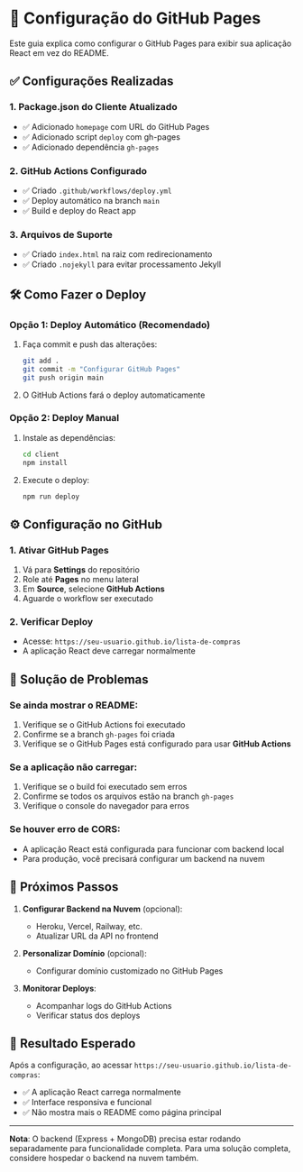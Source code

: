# 🚀 Configuração do GitHub Pages

Este guia explica como configurar o GitHub Pages para exibir sua aplicação React em vez do README.

## ✅ Configurações Realizadas

### 1. **Package.json do Cliente Atualizado**
- ✅ Adicionado `homepage` com URL do GitHub Pages
- ✅ Adicionado script `deploy` com gh-pages
- ✅ Adicionado dependência `gh-pages`

### 2. **GitHub Actions Configurado**
- ✅ Criado `.github/workflows/deploy.yml`
- ✅ Deploy automático na branch `main`
- ✅ Build e deploy do React app

### 3. **Arquivos de Suporte**
- ✅ Criado `index.html` na raiz com redirecionamento
- ✅ Criado `.nojekyll` para evitar processamento Jekyll

## 🛠️ Como Fazer o Deploy

### **Opção 1: Deploy Automático (Recomendado)**
1. Faça commit e push das alterações:
   ```bash
   git add .
   git commit -m "Configurar GitHub Pages"
   git push origin main
   ```

2. O GitHub Actions fará o deploy automaticamente

### **Opção 2: Deploy Manual**
1. Instale as dependências:
   ```bash
   cd client
   npm install
   ```

2. Execute o deploy:
   ```bash
   npm run deploy
   ```

## ⚙️ Configuração no GitHub

### **1. Ativar GitHub Pages**
1. Vá para **Settings** do repositório
2. Role até **Pages** no menu lateral
3. Em **Source**, selecione **GitHub Actions**
4. Aguarde o workflow ser executado

### **2. Verificar Deploy**
- Acesse: `https://seu-usuario.github.io/lista-de-compras`
- A aplicação React deve carregar normalmente

## 🔧 Solução de Problemas

### **Se ainda mostrar o README:**
1. Verifique se o GitHub Actions foi executado
2. Confirme se a branch `gh-pages` foi criada
3. Verifique se o GitHub Pages está configurado para usar **GitHub Actions**

### **Se a aplicação não carregar:**
1. Verifique se o build foi executado sem erros
2. Confirme se todos os arquivos estão na branch `gh-pages`
3. Verifique o console do navegador para erros

### **Se houver erro de CORS:**
- A aplicação React está configurada para funcionar com backend local
- Para produção, você precisará configurar um backend na nuvem

## 📝 Próximos Passos

1. **Configurar Backend na Nuvem** (opcional):
   - Heroku, Vercel, Railway, etc.
   - Atualizar URL da API no frontend

2. **Personalizar Domínio** (opcional):
   - Configurar domínio customizado no GitHub Pages

3. **Monitorar Deploys**:
   - Acompanhar logs do GitHub Actions
   - Verificar status dos deploys

## 🎯 Resultado Esperado

Após a configuração, ao acessar `https://seu-usuario.github.io/lista-de-compras`:
- ✅ A aplicação React carrega normalmente
- ✅ Interface responsiva e funcional
- ✅ Não mostra mais o README como página principal

---

**Nota**: O backend (Express + MongoDB) precisa estar rodando separadamente para funcionalidade completa. Para uma solução completa, considere hospedar o backend na nuvem também.
